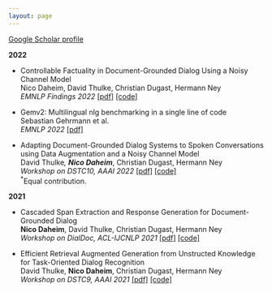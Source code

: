 ```yaml
---
layout: page
---
```


[Google Scholar
profile](https://scholar.google.com/citations?user=n6wJfqUAAAAJ&hl=en&oi=ao)

**2022**
- Controllable Factuality in Document-Grounded Dialog Using a Noisy Channel Model <br/>
  Nico Daheim, David Thulke, Christian Dugast, Hermann Ney <br/>
  _EMNLP Findings 2022_ [[pdf]](https://arxiv.org/pdf/2112.08844.pdf) [[code]](https://github.com/ndaheim/noisy_channel_model) <br/>
  
- Gemv2: Multilingual nlg benchmarking in a single line of code <br/>
  Sebastian Gehrmann et al. <br/>
  _EMNLP 2022_ [[pdf]](https://arxiv.org/pdf/2206.11249) <br/>

- Adapting Document-Grounded Dialog Systems to Spoken Conversations using Data Augmentation and a Noisy Channel Model <br/>
  David Thulke<sup>*</sup>, **Nico Daheim**<sup>*</sup>, Christian Dugast, Hermann Ney <br/>
  _Workshop on DSTC10, AAAI 2022_ [[pdf]](https://arxiv.org/pdf/2112.08844.pdf) [[code]](https://github.com/dthulke/dstc10-track2) <br/>
  <sup>*</sup>Equal contribution.

**2021**

- Cascaded Span Extraction and Response Generation for Document-Grounded Dialog <br/>
  **Nico Daheim**, David Thulke, Christian Dugast, Hermann Ney <br/>
  _Workshop on DialDoc, ACL-IJCNLP 2021_ [[pdf]](https://arxiv.org/pdf/2106.07275.pdf) [[code]](https://github.com/ndaheim/dialdoc-sharedtask-21)

- Efficient Retrieval Augmented Generation from Unstructed Knowledge for Task-Oriented Dialog
  Recognition <br/>
  David Thulke, **Nico Daheim**, Christian Dugast, Hermann Ney <br/>
  _Workshop on DSTC9, AAAI 2021_ [[pdf]](https://arxiv.org/pdf/2102.04643.pdf) [[code]](https://github.com/dthulke/dstc9-track1)
